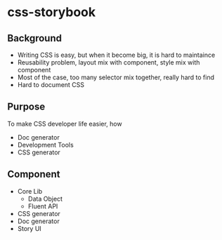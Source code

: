 # css-storybook
## Background
- Writing CSS is easy, but when it become big, it is hard to maintaince
- Reusability problem, layout mix with component, style mix with component
- Most of the case, too many selector mix together, really hard to find
- Hard to document CSS

## Purpose
To make CSS developer life easier, how
- Doc generator
- Development Tools
- CSS generator

## Component
- Core Lib
  - Data Object
  - Fluent API
- CSS generator
- Doc generator
- Story UI

